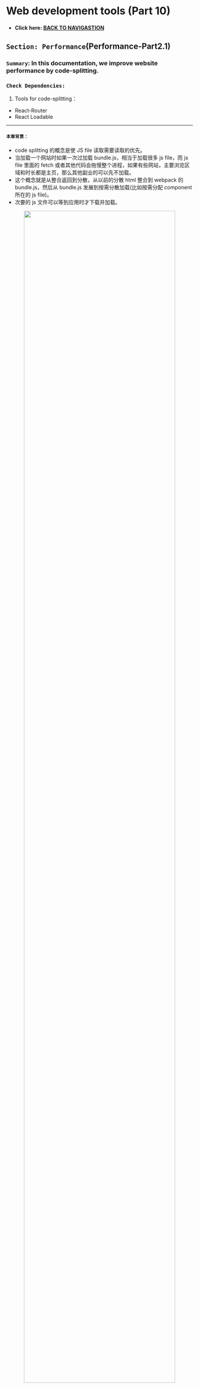 # Web development tools (Part 10)

- #### Click here: [BACK TO NAVIGASTION](https://github.com/DonghaoWu/WebDev-tools-demo/blob/master/README.md)

## `Section: Performance`(Performance-Part2.1)

### `Summary`: In this documentation, we improve website performance by code-splitting.

### `Check Dependencies:`

1. Tools for code-splitting：
  - React-Router
  - React Loadable

------------------------------------------------------------

#### `本章背景：`
- code splitting 的概念是使 JS file 读取需要读取的优先。
- 当加载一个网站时如果一次过加载 bundle.js，相当于加载很多 js file，而 js file 里面的 fetch 或者其他代码会拖慢整个进程，如果有些网站，主要浏览区域和时长都是主页，那么其他副业的可以先不加载。
- 这个概念就是从整合返回到分散，从以前的分散 html 整合到 webpack 的 bundle.js，然后从 bundle.js 发展到按需分散加载(比如按需分配 component 所在的 js file)。
- 次要的 js 文件可以等到应用时才下载并加载。

<p align="center">
<img src="../assets/p10-1.png" width=90%>
</p>

------------------------------------------------------------

### <span id="10.0">`Brief Contents & codes position`</span>

- #### Click here: [BACK TO NAVIGASTION](https://github.com/DonghaoWu/WebDev-tools-demo/blob/master/README.md)

- [10.1 Optimize target project.](#10.1)
- [10.2 Solution1: Import file when is needed and put it into state.](#10.2)
- [10.3 Solution2: Using high order function to generate async Component.](#10.3)
- [10.4 Solution3: React new feature - React.lazy](#10.4)
- [10.5 Solution4:](#10.5)

------------------------------------------------------------

### <span id="10.1">`Step1: Optimize target project`</span>

- #### Click here: [BACK TO CONTENT](#10.0)

- __`Location: ./example1/code-splitting/src/edition1/Page1.js`__

```js
import React from 'react'
import logo from '../logo.svg';

function Page1({ onRouteChange }) {
    return (
        <div className="App">
            <header className="App-header">
                <img src={logo} className="App-logo" alt="logo" />
                <p>
                    Edit <code>src/App.js</code> and save to reload.
        </p>
                <a
                    className="App-link"
                    href="https://reactjs.org"
                    target="_blank"
                    rel="noopener noreferrer"
                >
                    Learn React
        </a>
            </header>
            <button className='disable'>Page1</button>
            <button onClick={() => onRouteChange('page2')}>Page2</button>
            <button onClick={() => onRouteChange('page3')}>Page3</button>
        </div>
    )
}

export default Page1;
```

- __`Location: ./example1/code-splitting/src/edition1/Page2.js`__

```js
import React from 'react';
import logo from '../logo.svg';

function Page2({ onRouteChange }) {
    return (
        <div className="App">
            <header className="App-header">
                <img src={logo} className="App-logo" alt="logo" />
                <p>
                    Edit <code>src/App.js</code> and save to reload.
        </p>
                <a
                    className="App-link"
                    href="https://reactjs.org"
                    target="_blank"
                    rel="noopener noreferrer"
                >
                    Learn React
        </a>
            </header>
            <button onClick={() => onRouteChange('page1')}>Page1</button>
            <button className='disable'>Page2</button>
            <button onClick={() => onRouteChange('page3')}>Page3</button>
        </div>
    )
}

export default Page2;
```

- __`Location: ./example1/code-splitting/src/edition1/Page3.js`__

```js
import React from 'react';
import logo from '../logo.svg';

function Page3({ onRouteChange }) {
    return (
        <div className="App">
            <header className="App-header">
                <img src={logo} className="App-logo" alt="logo" />
                <p>
                    Edit <code>src/App.js</code> and save to reload.
        </p>
                <a
                    className="App-link"
                    href="https://reactjs.org"
                    target="_blank"
                    rel="noopener noreferrer"
                >
                    Learn React
        </a>
            </header>
            <button onClick={() => onRouteChange('page1')}>Page1</button>
            <button onClick={() => onRouteChange('page2')}>Page2</button>
            <button className='disable'>Page3</button>
        </div>
    )
}

export default Page3;
```

- __`Location: ./example1/code-splitting/editon1/App.js`__

```js
import React, { Component } from 'react'
import './App.css';

import Page1 from './Components/Page1';
import Page2 from './Components/Page2';
import Page3 from './Components/Page3';

export class App extends Component {
  constructor() {
    super();
    this.state = {
      route: 'page1',
    }
  }

  onRouteChange = (route) => {
    this.setState({ route: route })
  }

  render() {
    const { route } = this.state;
    if (route === 'page1') {
      return <Page1 onRouteChange={this.onRouteChange} />
    }
    else if (route === 'page2') {
      return <Page2 onRouteChange={this.onRouteChange} />
    }
    else if (route === 'page3') {
      return <Page3 onRouteChange={this.onRouteChange} />
    }
  }
}

export default App;
```

- result:

<p align="center">
<img src="../assets/p10-2.png" width=90%>
</p>

#### `Comment:`
1. All js file have been loaded in bundle.js

### <span id="10.2">`Step2: Solution1: Import file when is needed and put it into state.`</span>

- #### Click here: [BACK TO CONTENT](#10.0)

- __`Location: ./example1/code-splitting/editon2/App.js`__

```js
import React, { Component } from 'react'
import './App.css';

import Page1 from './Components/Page1';

export class App extends Component {
  constructor() {
    super();
    this.state = {
      route: 'page1',
      component: null,
    }
  }

  onRouteChange = (route) => {
    if (route === 'page1') {
      this.setState({ route: route })
    } else if (route === 'page2') {
      import('./Components/Page2').then((Page2) => {
        this.setState({ route: route, component: Page2.default })
      })
    } else if (route === 'page3') {
      import('./Components/Page3').then((Page3) => {
        this.setState({ route: route, component: Page3.default })
      })
    }
  }

  render() {
    const { route } = this.state;
    if (route === 'page1') {
      return <Page1 onRouteChange={this.onRouteChange} />
    }
    else {
      return <this.state.component onRouteChange={this.onRouteChange} />
    }
  }
}

export default App;
```

- result:

<p align="center">
<img src="../assets/p10-3.png" width=90%>
</p>

----------------------------------------------------------------------------

<p align="center">
<img src="../assets/p10-4.png" width=90%>
</p>

----------------------------------------------------------------------------

<p align="center">
<img src="../assets/p10-5.png" width=90%>
</p>

----------------------------------------------------------------------------

#### `Comment:`
1. 在上面的方案中，Page1 是必须加载的 Home page，必须跟主页一起下载，Page2 和 Page3 在设计过程中设计者认为是次要的，所以用到的时候才加载。
2. `这个方案相当于把 js file 转变成为 state 的一部分，是一个新颖的做法。`
3. 这样子做可以加快主页的加载，暂时没有发现屏闪（5/16 更新）。
4. 关键语句：

```js
  constructor() {
    super();
    this.state = {
      route: 'page1',
      component: null,
    }
  }
//...
      import('./Components/Page2').then((Page2) => {
        this.setState({ route: route, component: Page2.default })
      })
//...
      return <this.state.component onRouteChange={this.onRouteChange} />
```
----------------------------------------------------------------------------


### <span id="10.3">`Step3: Solution2: Using high order function to generate async Component.`</span>

- #### Click here: [BACK TO CONTENT](#10.0)

- __`Location: ./example1/code-splitting/edition2/AsyncComponent.js`__

```js
import React, { Component } from 'react';

export default function asyncComponent(importComponent) {
    class AsyncComponent extends Component {
        constructor() {
            super();
            this.state = {
                component: null,
            }
        }

        async componentDidMount() {
            const component = await importComponent();
            this.setState({
                component: component.default,
            })
        }

        render() {
            const Component = this.state.component;
            return Component ? <Component {...this.props} /> : null
        }
    }
    return AsyncComponent;
}
```

- __`Location: ./example1/code-splitting/edtion2/App.js`__

```js
import React, { Component } from 'react'
import './App.css';

import Page1 from './Components/Page1';
import asyncComponent from './Components/AsyncComponent';

export class App extends Component {
  constructor() {
    super();
    this.state = {
      route: 'page1',
    }
  }

  onRouteChange = (route) => {
    this.setState({ route: route })
  }

  render() {
    const { route } = this.state;
    if (route === 'page1') {
      return <Page1 onRouteChange={this.onRouteChange} />
    }
    else if (route === 'page2') {
      const AsyncPage2 = asyncComponent(() => import('./Components/Page2'));
      return <AsyncPage2 onRouteChange={this.onRouteChange} />
    }
    else if (route === 'page3') {
      const AsyncPage3 = asyncComponent(() => import('./Components/Page3'));
      return <AsyncPage3 onRouteChange={this.onRouteChange} />
    }
  }
}

export default App;
```

- result:

<p align="center">
<img src="../assets/p10-6.png" width=90%>
</p>

----------------------------------------------------------------------------

<p align="center">
<img src="../assets/p10-7.png" width=90%>
</p>

----------------------------------------------------------------------------

<p align="center">
<img src="../assets/p10-8.png" width=90%>
</p>

----------------------------------------------------------------------------

#### `Comment:`
1. 这个方案会带来屏闪，也只屏闪一次。
2. 5月16日记录：目前来看，方案二是对方案一的函数功能打包。
3. 难点语句 - `可镶嵌组件`

```js
//返回一个可接受 props 的组件。
return Component ? <Component {...this.props} /> : null
// 应用
<AsyncPage3 onRouteChange={this.onRouteChange} />
```

4. `这个方案比较正规也比较常见，实现的是 js 文件的按需下载。`
5. 文件 `AsyncComponent.js` 的重用性很高，实用性强。
6. 详细查看 [React High-Order Components](https://reactjs.org/docs/higher-order-components.html).

### <span id="10.4">`Step4: Solution3: React new feature - React.lazy.`</span>

- #### Click here: [BACK TO CONTENT](#10.0)

#### `注意：这个方案需要至少 react 版本：16.10.2`

- __`Location: ./example1/code-splitting/edtion3/App.js`__

```js
import React, { Component, Suspense } from 'react'
import './App.css';

import Page1 from './Components/Page1';
const LazyPage2 = React.lazy(() => import('./Components/Page2'));
const LazyPage3 = React.lazy(() => import('./Components/Page3'));

export class App extends Component {
  constructor() {
    super();
    this.state = {
      route: 'page1',
    }
  }

  onRouteChange = (route) => {
    this.setState({ route: route })
  }

  render() {
    const { route } = this.state;
    if (route === 'page1') {
      return <Page1 onRouteChange={this.onRouteChange} />
    }
    else if (route === 'page2') {
      return (
        <Suspense fallback={<div>Loading...</div>}>
          <LazyPage2 onRouteChange={this.onRouteChange} />
        </Suspense>)
    }
    else if (route === 'page3') {
      return (
        <Suspense fallback={<div>Loading...</div>}>
          <LazyPage3 onRouteChange={this.onRouteChange} />
        </Suspense>)
    }
  }
}

export default App;
```
- result:

<p align="center">
<img src="../assets/p10-9.png" width=90%>
</p>

----------------------------------------------------------------------------

<p align="center">
<img src="../assets/p10-10.png" width=90%>
</p>

----------------------------------------------------------------------------

<p align="center">
<img src="../assets/p10-11.png" width=90%>
</p>

----------------------------------------------------------------------------

#### `Comment:`
1. 这个方案会带来屏闪，也只屏闪一次。
2. 详细查看 [React Code-Splitting](https://reactjs.org/docs/code-splitting.html).

------------------------------------------------------------

- #### Click here: [BACK TO CONTENT](#10.0)
- #### Click here: [BACK TO NAVIGASTION](https://github.com/DonghaoWu/WebDev-tools-demo/blob/master/README.md)



